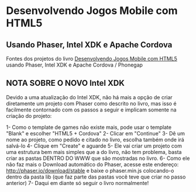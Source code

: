 # Desenvolvendo Jogos Mobile com HTML5
## Usando Phaser, Intel XDK e Apache Cordova
Fontes dos projetos do livro [Desenvolvendo Jogos Mobile com HTML5](https://novatec.com.br/livros/jogos-mobile-html5/) usando Phaser, Intel XDK e Apache Cordova / Phonegap

## NOTA SOBRE O NOVO Intel XDK
Devido a uma atualização do Intel XDK, não há mais a opção de criar diretamente um projeto com Phaser como descrito no livro, mas isso é facilmente contornado com os passos a seguir e implicam somente na criação do projeto:

1- Como o template de games não existe mais, pode usar o template  "Blank" e escolher "HTML5 + Cordova" 
2- Clicar em "Continue"
3- Dê um nome ao projeto, como pedido e citado no livro, escolha também onde irá salvá-lo
4- Clique em "Create" e aguarde
5- Ele vai criar um projeto com uma estrutura bem mais simples que a do livro, não tem problema, basta criar as pastas DENTRO DO WWW que são mostradas no livro.
6- Como ele não faz mais o Download automático do Phaser, acesse este endereço: http://phaser.io/download/stable e baixe o phaser.min.js colocando-o dentro da pasta lib (que faz parte das pastas você teve que criar no passo anterior)
7- Daqui em diante só seguir o livro normalmente!

